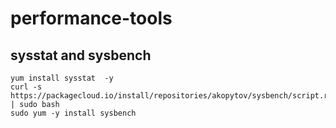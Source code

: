 # performance-tools
## sysstat and sysbench
```
yum install sysstat  -y
curl -s https://packagecloud.io/install/repositories/akopytov/sysbench/script.rpm.sh | sudo bash
sudo yum -y install sysbench
```

